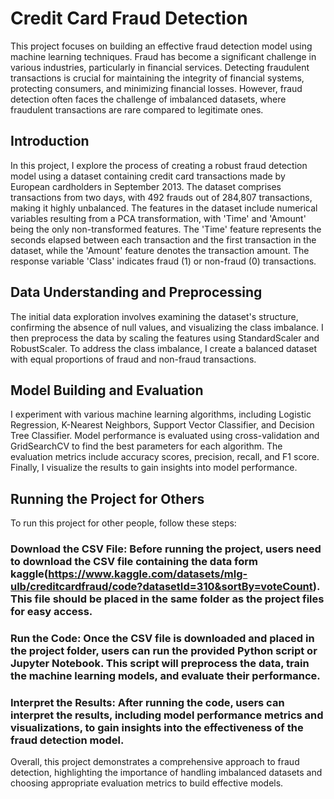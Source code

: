 # Credit Card Fraud Detection

This project focuses on building an effective fraud detection model using machine learning techniques. Fraud has become a significant challenge in various industries, particularly in financial services. Detecting fraudulent transactions is crucial for maintaining the integrity of financial systems, protecting consumers, and minimizing financial losses. However, fraud detection often faces the challenge of imbalanced datasets, where fraudulent transactions are rare compared to legitimate ones.

## Introduction

In this project, I explore the process of creating a robust fraud detection model using a dataset containing credit card transactions made by European cardholders in September 2013. The dataset comprises transactions from two days, with 492 frauds out of 284,807 transactions, making it highly unbalanced. The features in the dataset include numerical variables resulting from a PCA transformation, with 'Time' and 'Amount' being the only non-transformed features. The 'Time' feature represents the seconds elapsed between each transaction and the first transaction in the dataset, while the 'Amount' feature denotes the transaction amount. The response variable 'Class' indicates fraud (1) or non-fraud (0) transactions.

## Data Understanding and Preprocessing

The initial data exploration involves examining the dataset's structure, confirming the absence of null values, and visualizing the class imbalance. I then preprocess the data by scaling the features using StandardScaler and RobustScaler. To address the class imbalance, I create a balanced dataset with equal proportions of fraud and non-fraud transactions.

## Model Building and Evaluation

I experiment with various machine learning algorithms, including Logistic Regression, K-Nearest Neighbors, Support Vector Classifier, and Decision Tree Classifier. Model performance is evaluated using cross-validation and GridSearchCV to find the best parameters for each algorithm. The evaluation metrics include accuracy scores, precision, recall, and F1 score. Finally, I visualize the results to gain insights into model performance.

## Running the Project for Others

To run this project for other people, follow these steps:

### Download the CSV File: Before running the project, users need to download the CSV file containing the data form kaggle(https://www.kaggle.com/datasets/mlg-ulb/creditcardfraud/code?datasetId=310&sortBy=voteCount). This file should be placed in the same folder as the project files for easy access.

### Run the Code: Once the CSV file is downloaded and placed in the project folder, users can run the provided Python script or Jupyter Notebook. This script will preprocess the data, train the machine learning models, and evaluate their performance.

### Interpret the Results: After running the code, users can interpret the results, including model performance metrics and visualizations, to gain insights into the effectiveness of the fraud detection model.

Overall, this project demonstrates a comprehensive approach to fraud detection, highlighting the importance of handling imbalanced datasets and choosing appropriate evaluation metrics to build effective models.

